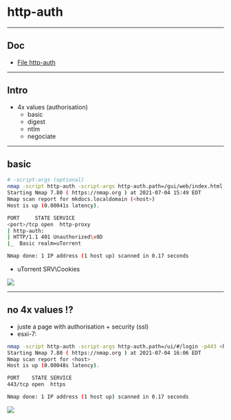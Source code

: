 # http-auth

---


## Doc
* [File http-auth](https://nmap.org/nsedoc/scripts/http-auth-finder.html)

---

## Intro
* 4x values (authorisation)
  * basic
  * digest
  * ntlm
  * negociate

---

## basic
````sh
# -script-args (optional)
nmap -script http-auth -script-args http-auth.path=/gui/web/index.html -p<port> <host>
Starting Nmap 7.80 ( https://nmap.org ) at 2021-07-04 15:49 EDT
Nmap scan report for mkdocs.localdomain (<host>)
Host is up (0.00041s latency).

PORT     STATE SERVICE
<port>/tcp open  http-proxy
| http-auth: 
| HTTP/1.1 401 Unauthorized\x0D
|_  Basic realm=uTorrent

Nmap done: 1 IP address (1 host up) scanned in 0.17 seconds
````

* uTorrent SRV\Cookies

[<img src="https://i.imgur.com/1xKcSqt.png">](https://i.imgur.com/1xKcSqt.png)

---

## no 4x values !?
* juste a page with authorisation + security (ssl)
* esxi-7:
````sh
nmap -script http-auth -script-args http-auth.path=/ui/#/login -p443 <host>
Starting Nmap 7.80 ( https://nmap.org ) at 2021-07-04 16:06 EDT
Nmap scan report for <host>
Host is up (0.00048s latency).

PORT    STATE SERVICE
443/tcp open  https

Nmap done: 1 IP address (1 host up) scanned in 0.17 seconds
````

[<img src="https://i.imgur.com/imPMAWa.png">](https://i.imgur.com/imPMAWa.png)
